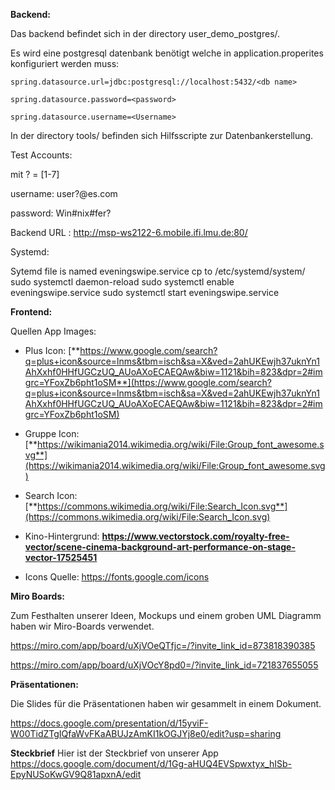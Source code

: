 **Backend:**

Das backend befindet sich in der directory user_demo_postgres/.

Es wird eine postgresql datenbank benötigt welche in application.properites konfiguriert werden muss:

	spring.datasource.url=jdbc:postgresql://localhost:5432/<db name>

	spring.datasource.password=<password>

	spring.datasource.username=<Username>

In der directory tools/ befinden sich Hilfsscripte zur Datenbankerstellung.



Test Accounts:

mit ? = [1-7]

username: user?@es.com

password: Win#nix#fer?

Backend URL : http://msp-ws2122-6.mobile.ifi.lmu.de:80/


Systemd:

Sytemd file is named eveningswipe.service
cp to /etc/systemd/system/
sudo systemctl daemon-reload
sudo systemctl enable eveningswipe.service
sudo systemctl start eveningswipe.service



**Frontend:**

Quellen App Images:

- Plus Icon:  [**https://www.google.com/search?q=plus+icon&source=lnms&tbm=isch&sa=X&ved=2ahUKEwjh37uknYn1AhXxhf0HHfUGCzUQ_AUoAXoECAEQAw&biw=1121&bih=823&dpr=2#imgrc=YFoxZb6pht1oSM**](https://www.google.com/search?q=plus+icon&source=lnms&tbm=isch&sa=X&ved=2ahUKEwjh37uknYn1AhXxhf0HHfUGCzUQ_AUoAXoECAEQAw&biw=1121&bih=823&dpr=2#imgrc=YFoxZb6pht1oSM)

- Gruppe Icon: [**https://wikimania2014.wikimedia.org/wiki/File:Group_font_awesome.svg**](https://wikimania2014.wikimedia.org/wiki/File:Group_font_awesome.svg)

- Search Icon: [**https://commons.wikimedia.org/wiki/File:Search_Icon.svg**](https://commons.wikimedia.org/wiki/File:Search_Icon.svg)

- Kino-Hintergrund: **https://www.vectorstock.com/royalty-free-vector/scene-cinema-background-art-performance-on-stage-vector-17525451**

- Icons Quelle: https://fonts.google.com/icons
  


**Miro Boards:** 

Zum Festhalten unserer Ideen, Mockups und einem groben UML Diagramm haben wir Miro-Boards verwendet.

https://miro.com/app/board/uXjVOeQTfjc=/?invite_link_id=873818390385

https://miro.com/app/board/uXjVOcY8pd0=/?invite_link_id=721837655055 



**Präsentationen:**

Die Slides für die Präsentationen haben wir gesammelt in einem Dokument.

https://docs.google.com/presentation/d/15yviF-W00TidZTgIQfaWvFKaABUJzAmKI1kOGJYj8e0/edit?usp=sharing 

**Steckbrief**
Hier ist der Steckbrief von unserer App
https://docs.google.com/document/d/1Gg-aHUQ4EVSpwxtyx_hISb-EpyNUSoKwGV9Q81apxnA/edit
